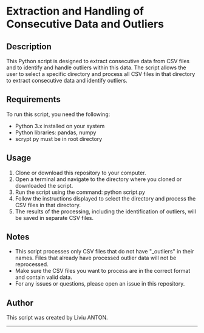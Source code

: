 # Extraction and Handling of Consecutive Data and Outliers

## Description
This Python script is designed to extract consecutive data from CSV files and to identify and handle outliers within this data. The script allows the user to select a specific directory and process all CSV files in that directory to extract consecutive data and identify outliers.

## Requirements
To run this script, you need the following:
- Python 3.x installed on your system
- Python libraries: pandas, numpy
- scrypt py must be in root directory

## Usage
1. Clone or download this repository to your computer.
2. Open a terminal and navigate to the directory where you cloned or downloaded the script.
3. Run the script using the command: python script.py
4. Follow the instructions displayed to select the directory and process the CSV files in that directory.
5. The results of the processing, including the identification of outliers, will be saved in separate CSV files.

## Notes
- This script processes only CSV files that do not have "_outliers" in their names. Files that already have processed outlier data will not be reprocessed.
- Make sure the CSV files you want to process are in the correct format and contain valid data.
- For any issues or questions, please open an issue in this repository.

## Author
This script was created by Liviu ANTON.

--- 
